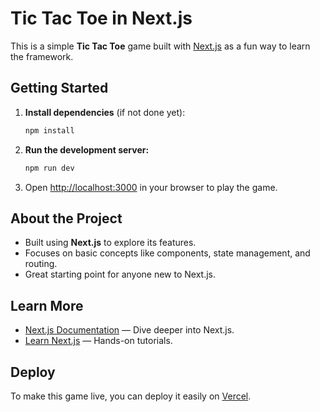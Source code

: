 # Tic Tac Toe in Next.js

This is a simple **Tic Tac Toe** game built with [Next.js](https://nextjs.org) as a fun way to learn the framework.

## Getting Started

1. **Install dependencies** (if not done yet):

   ```bash
   npm install
   ```

2. **Run the development server:**

   ```bash
   npm run dev
   ```

3. Open [http://localhost:3000](http://localhost:3000) in your browser to play the game.

## About the Project

- Built using **Next.js** to explore its features.
- Focuses on basic concepts like components, state management, and routing.
- Great starting point for anyone new to Next.js.

## Learn More

- [Next.js Documentation](https://nextjs.org/docs) — Dive deeper into Next.js.
- [Learn Next.js](https://nextjs.org/learn) — Hands-on tutorials.

## Deploy

To make this game live, you can deploy it easily on [Vercel](https://vercel.com/new?utm_medium=default-template&filter=next.js&utm_source=create-next-app&utm_campaign=create-next-app-readme).